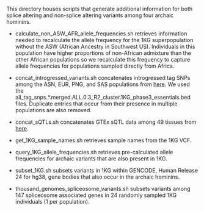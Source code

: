 This directory houses scripts that generate additional information for both splice altering and non-splice altering variants among four archaic hominins.

- calculate_non_ASW_AFR_allele_frequencies.sh retrieves information needed to recalculate the allele frequency for the 1KG superpopulation without the ASW (African Ancestry in Southwest US). Individuals in this population have higher proportions of non-African admixture than the other African populations so we recalculate this frequency to capture allele frequencies for populations sampled directly from Africa.

- concat_introgressed_variants.sh concatenates introgressed tag SNPs among the ASN, EUR, PNG, and SAS populations from [here](https://drive.google.com/drive/folders/0B9Pc7_zItMCVM05rUmhDc0hkWmc?resourcekey=0-zwKyJGRuooD9bWPRZ0vBzQ). We used the all_tag_snps.*.merged.ALL.0.3_R2_cluster.1KG_phase3_essentials.bed files. Duplicate entries that occur from their presence in multiple populations are also removed.

- concat_sQTLs.sh concatenates GTEx sQTL data among 49 tissues from [here](https://storage.googleapis.com/gtex_analysis_v8/single_tissue_qtl_data/GTEx_Analysis_v8_sQTL.tar). 

- get_1KG_sample_names.sh retrieves sample names from the 1KG VCF.

- query_1KG_allele_frequencies.sh retrieves pre-calculated allele frequencies for archaic variants that are also present in 1KG.

- subset_1KG.sh subsets variants in 1KG within GENCODE, Human Release 24 for hg38, gene bodies that also occur in the archaic hominins.

- thousand_genomes_spliceosome_variants.sh subsets variants among 147 spliceosome associated genes in 24 randomly sampled 1KG individuals (1 per population).
